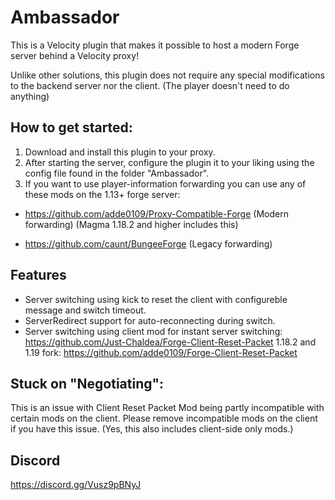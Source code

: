 # Ambassador

This is a Velocity plugin that makes it possible to host a modern Forge server behind a Velocity proxy!

Unlike other solutions, this plugin does not require any special modifications to the backend server nor the client. (The player doesn't need to do anything)

## How to get started:
1. Download and install this plugin to your proxy.
2. After starting the server, configure the plugin it to your liking using the config file found in the folder "Ambassador".
3. If you want to use player-information forwarding you can use any of these mods on the 1.13+ forge server:
- https://github.com/adde0109/Proxy-Compatible-Forge (Modern forwarding) (Magma 1.18.2 and higher includes this)

- https://github.com/caunt/BungeeForge (Legacy forwarding)

## Features
* Server switching using kick to reset the client with configureble message and switch timeout.
* ServerRedirect support for auto-reconnecting during switch.
* Server switching using client mod for instant server switching: 
https://github.com/Just-Chaldea/Forge-Client-Reset-Packet 
1.18.2 and 1.19 fork:
https://github.com/adde0109/Forge-Client-Reset-Packet

## Stuck on "Negotiating":
This is an issue with Client Reset Packet Mod being partly incompatible with certain mods on the client. Please remove incompatible mods on the client if you have this issue. (Yes, this also includes client-side only mods.)

## Discord
https://discord.gg/Vusz9pBNyJ
